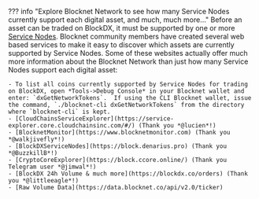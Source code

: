 ??? info "Explore Blocknet Network to see how many Service Nodes currently support each digital asset, and much, much more..."
	Before an asset can be traded on BlockDX, it must be supported by one or more [Service Nodes](/service-nodes/introduction). Blocknet community members have created several web based services to make it easy to discover which assets are currently supported by Service Nodes. Some of these websites actually offer much more information about the Blocknet Network than just how many Service Nodes support each digital asset:

	- To list all coins currently supported by Service Nodes for trading on BlockDX, open *Tools->Debug Console* in your Blocknet wallet and enter: `dxGetNetworkTokens`.  If using the CLI Blocknet wallet, issue the command, `./blocknet-cli dxGetNetworkTokens` from the directory where `blocknet-cli` is kept.
	- [CloudChainsServiceExplorer](https://service-explorer.core.cloudchainsinc.com/#/) (Thank you *@lucien*!)
	- [BlocknetMonitor](https://www.blocknetmonitor.com) (Thank you *@walkjivefly*!)
	- [BlockDXServiceNodes](https://block.denarius.pro) (Thank you *@BuzzkillB*!)
	- [CryptoCoreExplorer](https://block.ccore.online/) (Thank you Telegram user *@jimwal*!)
	- [BlockDX 24h Volume & much more](https://blockdx.co/orders) (Thank you *@littleeagle*!)
	- [Raw Volume Data](https://data.blocknet.co/api/v2.0/ticker)

